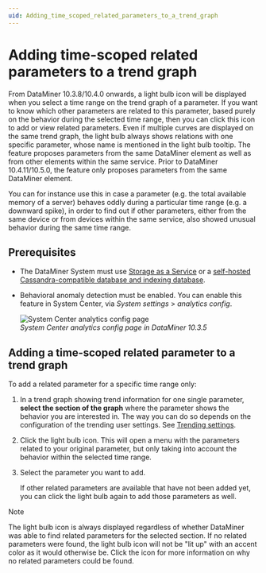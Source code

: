 ```yaml
---
uid: Adding_time_scoped_related_parameters_to_a_trend_graph
---
```


# Adding time-scoped related parameters to a trend graph

From DataMiner 10.3.8/10.4.0 onwards<!--RN 36434 -->, a light bulb icon will be displayed when you select a time range on the trend graph of a parameter. If you want to know which other parameters are related to this parameter, based purely on the behavior during the selected time range, then you can click this icon to add or view related parameters. Even if multiple curves are displayed on the same trend graph, the light bulb always shows relations with one specific parameter, whose name is mentioned in the light bulb tooltip. The feature proposes parameters from the same DataMiner element as well as from other elements within the same service. Prior to DataMiner 10.4.11/10.5.0<!--RN 40658-->, the feature only proposes parameters from the same DataMiner element.

You can for instance use this in case a parameter (e.g. the total available memory of a server) behaves oddly during a particular time range (e.g. a downward spike), in order to find out if other parameters, either from the same device or from devices within the same service, also showed unusual behavior during the same time range.

## Prerequisites

- The DataMiner System must use [Storage as a Service](xref:STaaS) or a [self-hosted Cassandra-compatible database and indexing database](xref:Supported_system_data_storage_architectures).

- Behavioral anomaly detection must be enabled. You can enable this feature in System Center, via *System settings* > *analytics config*.

  ![System Center analytics config page](~/user-guide/images/Analytics_anomaly_detection.jpg)<br>
  *System Center analytics config page in DataMiner 10.3.5*

## Adding a time-scoped related parameter to a trend graph

To add a related parameter for a specific time range only:

1. In a trend graph showing trend information for one single parameter, **select the section of the graph** where the parameter shows the behavior you are interested in. The way you can do so depends on the configuration of the trending user settings. See [Trending settings](xref:User_settings#trending-settings).

1. Click the light bulb icon. This will open a menu with the parameters related to your original parameter, but only taking into account the behavior within the selected time range.

1. Select the parameter you want to add.

   If other related parameters are available that have not been added yet, you can click the light bulb again to add those parameters as well.

> [!NOTE]
> The light bulb icon is always displayed regardless of whether DataMiner was able to find related parameters for the selected section. If no related parameters were found, the light bulb icon will not be "lit up" with an accent color as it would otherwise be. Click the icon for more information on why no related parameters could be found.
